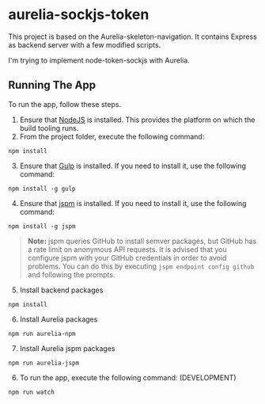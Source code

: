 # aurelia-sockjs-token

This project is based on the Aurelia-skeleton-navigation. It contains Express as backend server with a few modified scripts.

I'm trying to implement node-token-sockjs with Aurelia.

## Running The App

To run the app, follow these steps.

1. Ensure that [NodeJS](http://nodejs.org/) is installed. This provides the platform on which the build tooling runs.
2. From the project folder, execute the following command:

  ```shell
  npm install
  ```
3. Ensure that [Gulp](http://gulpjs.com/) is installed. If you need to install it, use the following command:

  ```shell
  npm install -g gulp
  ```
4. Ensure that [jspm](http://jspm.io/) is installed. If you need to install it, use the following command:

  ```shell
  npm install -g jspm
  ```
  > **Note:** jspm queries GitHub to install semver packages, but GitHub has a rate limit on anonymous API requests. It is advised that you configure jspm with your GitHub credentials in order to avoid problems. You can do this by executing `jspm endpoint config github` and following the prompts.

5. Install backend packages
  ```shell
  npm install
  ```
6. Install Aurelia packages
  ```shell
  npm run aurelia-npm
  ```
7. Install Aurelia jspm packages
  ```shell
  npm run aurelia-jspm
  ```
6. To run the app, execute the following command: (DEVELOPMENT)
  ```shell
  npm run watch
  ```